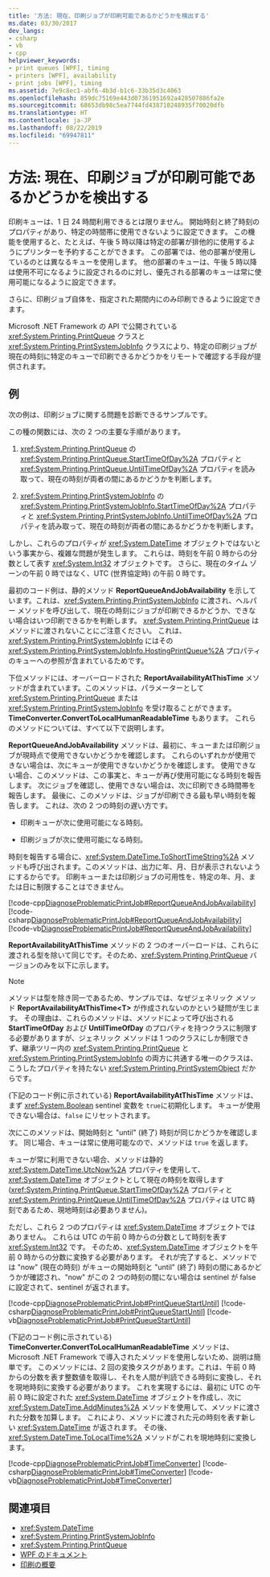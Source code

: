 ```yaml
---
title: '方法: 現在、印刷ジョブが印刷可能であるかどうかを検出する'
ms.date: 03/30/2017
dev_langs:
- csharp
- vb
- cpp
helpviewer_keywords:
- print queues [WPF], timing
- printers [WPF], availability
- print jobs [WPF], timing
ms.assetid: 7e9c8ec1-abf6-4b3d-b1c6-33b35d3c4063
ms.openlocfilehash: 859dc75169e443d07361951692a428507886fa2e
ms.sourcegitcommit: 68653db98c5ea7744fd438710248935f70020dfb
ms.translationtype: HT
ms.contentlocale: ja-JP
ms.lasthandoff: 08/22/2019
ms.locfileid: "69947811"
---
```

# <a name="how-to-discover-whether-a-print-job-can-be-printed-at-this-time-of-day"></a>方法: 現在、印刷ジョブが印刷可能であるかどうかを検出する
印刷キューは、1 日 24 時間利用できるとは限りません。 開始時刻と終了時刻のプロパティがあり、特定の時間帯に使用できないように設定できます。 この機能を使用すると、たとえば、午後 5 時以降は特定の部署が排他的に使用するようにプリンターを予約することができます。 この部署では、他の部署が使用しているのとは異なるキューを使用します。 他の部署のキューは、午後 5 時以降は使用不可になるように設定されるのに対し、優先される部署のキューは常に使用可能になるように設定できます。  
  
 さらに、印刷ジョブ自体を、指定された期間内にのみ印刷できるように設定できます。  
  
 Microsoft .NET Framework の API で公開されている <xref:System.Printing.PrintQueue> クラスと <xref:System.Printing.PrintSystemJobInfo> クラスにより、特定の印刷ジョブが現在の時刻に特定のキューで印刷できるかどうかをリモートで確認する手段が提供されます。  
  
## <a name="example"></a>例  
 次の例は、印刷ジョブに関する問題を診断できるサンプルです。  
  
 この種の関数には、次の 2 つの主要な手順があります。  
  
1. <xref:System.Printing.PrintQueue> の <xref:System.Printing.PrintQueue.StartTimeOfDay%2A> プロパティと <xref:System.Printing.PrintQueue.UntilTimeOfDay%2A> プロパティを読み取って、現在の時刻が両者の間にあるかどうかを判断します。  
  
2. <xref:System.Printing.PrintSystemJobInfo> の <xref:System.Printing.PrintSystemJobInfo.StartTimeOfDay%2A> プロパティと <xref:System.Printing.PrintSystemJobInfo.UntilTimeOfDay%2A> プロパティを読み取って、現在の時刻が両者の間にあるかどうかを判断します。  
  
 しかし、これらのプロパティが <xref:System.DateTime> オブジェクトではないという事実から、複雑な問題が発生します。 これらは、時刻を午前 0 時からの分数として表す <xref:System.Int32> オブジェクトです。 さらに、現在のタイム ゾーンの午前 0 時ではなく、UTC (世界協定時) の午前 0 時です。  
  
 最初のコード例は、静的メソッド **ReportQueueAndJobAvailability** を示しています。これは、<xref:System.Printing.PrintSystemJobInfo> に渡され、ヘルパー メソッドを呼び出して、現在の時刻にジョブが印刷できるかどうか、できない場合はいつ印刷できるかを判断します。 <xref:System.Printing.PrintQueue> はメソッドに渡されないことにご注意ください。 これは、<xref:System.Printing.PrintSystemJobInfo> にはその <xref:System.Printing.PrintSystemJobInfo.HostingPrintQueue%2A> プロパティのキューへの参照が含まれているためです。  
  
 下位メソッドには、オーバーロードされた **ReportAvailabilityAtThisTime** メソッドが含まれています。このメソッドは、パラメーターとして <xref:System.Printing.PrintQueue> または <xref:System.Printing.PrintSystemJobInfo> を受け取ることができます。 **TimeConverter.ConvertToLocalHumanReadableTime** もあります。 これらのメソッドについては、すべて以下で説明します。  
  
 **ReportQueueAndJobAvailability** メソッドは、最初に、キューまたは印刷ジョブが現時点で使用できないかどうかを確認します。 これらのいずれかが使用できない場合は、次にキューが使用できないかどうかを確認します。 使用できない場合、このメソッドは、この事実と、キューが再び使用可能になる時刻を報告します。 次にジョブを確認し、使用できない場合は、次に印刷できる時間帯を報告します。 最後に、このメソッドは、ジョブが印刷できる最も早い時刻を報告します。 これは、次の 2 つの時刻の遅い方です。  
  
- 印刷キューが次に使用可能になる時刻。  
  
- 印刷ジョブが次に使用可能になる時刻。  
  
 時刻を報告する場合に、<xref:System.DateTime.ToShortTimeString%2A> メソッドも呼び出されます。このメソッドは、出力に年、月、日が表示されないようにするからです。 印刷キューまたは印刷ジョブの可用性を、特定の年、月、または日に制限することはできません。  
  
 [!code-cpp[DiagnoseProblematicPrintJob#ReportQueueAndJobAvailability](~/samples/snippets/cpp/VS_Snippets_Wpf/DiagnoseProblematicPrintJob/CPP/Program.cpp#reportqueueandjobavailability)]
 [!code-csharp[DiagnoseProblematicPrintJob#ReportQueueAndJobAvailability](~/samples/snippets/csharp/VS_Snippets_Wpf/DiagnoseProblematicPrintJob/CSharp/Program.cs#reportqueueandjobavailability)]
 [!code-vb[DiagnoseProblematicPrintJob#ReportQueueAndJobAvailability](~/samples/snippets/visualbasic/VS_Snippets_Wpf/DiagnoseProblematicPrintJob/visualbasic/program.vb#reportqueueandjobavailability)]  
  
 **ReportAvailabilityAtThisTime** メソッドの 2 つのオーバーロードは、これらに渡される型を除いて同じです。そのため、<xref:System.Printing.PrintQueue> バージョンのみを以下に示します。  
  
> [!NOTE]
> メソッドは型を除き同一であるため、サンプルでは、なぜジェネリック メソッド **ReportAvailabilityAtThisTime\<T>** が作成されないのかという疑問が生じます。 その理由は、これらのメソッドは、メソッドによって呼び出される **StartTimeOfDay** および **UntilTimeOfDay** のプロパティを持つクラスに制限する必要がありますが、ジェネリック メソッドは 1 つのクラスにしか制限できず、継承ツリー内の <xref:System.Printing.PrintQueue> と <xref:System.Printing.PrintSystemJobInfo> の両方に共通する唯一のクラスは、こうしたプロパティを持たない <xref:System.Printing.PrintSystemObject> だからです。  
  
 (下記のコード例に示されている) **ReportAvailabilityAtThisTime** メソッドは、まず <xref:System.Boolean> sentinel 変数を `true`に初期化します。 キューが使用できない場合は、`false` にリセットされます。  
  
 次にこのメソッドは、開始時刻と "until" (終了) 時刻が同じかどうかを確認します。 同じ場合、キューは常に使用可能なので、メソッドは `true` を返します。  
  
 キューが常に利用できない場合、メソッドは静的 <xref:System.DateTime.UtcNow%2A> プロパティを使用して、<xref:System.DateTime> オブジェクトとして現在の時刻を取得します (<xref:System.Printing.PrintQueue.StartTimeOfDay%2A> プロパティと <xref:System.Printing.PrintQueue.UntilTimeOfDay%2A> プロパティは UTC 時刻であるため、現地時刻は必要ありません)。  
  
 ただし、これら 2 つのプロパティは <xref:System.DateTime> オブジェクトではありません。 これらは UTC の午前 0 時からの分数として時刻を表す <xref:System.Int32> です。 そのため、<xref:System.DateTime> オブジェクトを午前 0 時からの分数に変換する必要があります。 それが完了すると、メソッドでは "now" (現在の時刻) がキューの開始時刻と "until" (終了) 時刻の間にあるかどうかが確認され、"now" がこの 2 つの時刻の間にない場合は sentinel が false に設定されて、sentinel が返されます。  
  
 [!code-cpp[DiagnoseProblematicPrintJob#PrintQueueStartUntil](~/samples/snippets/cpp/VS_Snippets_Wpf/DiagnoseProblematicPrintJob/CPP/Program.cpp#printqueuestartuntil)]
 [!code-csharp[DiagnoseProblematicPrintJob#PrintQueueStartUntil](~/samples/snippets/csharp/VS_Snippets_Wpf/DiagnoseProblematicPrintJob/CSharp/Program.cs#printqueuestartuntil)]
 [!code-vb[DiagnoseProblematicPrintJob#PrintQueueStartUntil](~/samples/snippets/visualbasic/VS_Snippets_Wpf/DiagnoseProblematicPrintJob/visualbasic/program.vb#printqueuestartuntil)]  
  
 (下記のコード例に示されている) **TimeConverter.ConvertToLocalHumanReadableTime** メソッドは、Microsoft .NET Framework で導入されたメソッドを使用しないため、説明は簡単です。 このメソッドには、2 回の変換タスクがあります。これは、午前 0 時からの分数を表す整数値を取得し、それを人間が判読できる時刻に変換し、それを現地時刻に変換する必要があります。 これを実現するには、最初に UTC の午前 0 時に設定された <xref:System.DateTime> オブジェクトを作成し、次に <xref:System.DateTime.AddMinutes%2A> メソッドを使用して、メソッドに渡された分数を加算します。 これにより、メソッドに渡された元の時刻を表す新しい <xref:System.DateTime> が返されます。 その後、<xref:System.DateTime.ToLocalTime%2A> メソッドがこれを現地時刻に変換します。  
  
 [!code-cpp[DiagnoseProblematicPrintJob#TimeConverter](~/samples/snippets/cpp/VS_Snippets_Wpf/DiagnoseProblematicPrintJob/CPP/Program.cpp#timeconverter)]
 [!code-csharp[DiagnoseProblematicPrintJob#TimeConverter](~/samples/snippets/csharp/VS_Snippets_Wpf/DiagnoseProblematicPrintJob/CSharp/Program.cs#timeconverter)]
 [!code-vb[DiagnoseProblematicPrintJob#TimeConverter](~/samples/snippets/visualbasic/VS_Snippets_Wpf/DiagnoseProblematicPrintJob/visualbasic/program.vb#timeconverter)]  
  
## <a name="see-also"></a>関連項目

- <xref:System.DateTime>
- <xref:System.Printing.PrintSystemJobInfo>
- <xref:System.Printing.PrintQueue>
- [WPF のドキュメント](documents-in-wpf.md)
- [印刷の概要](printing-overview.md)
